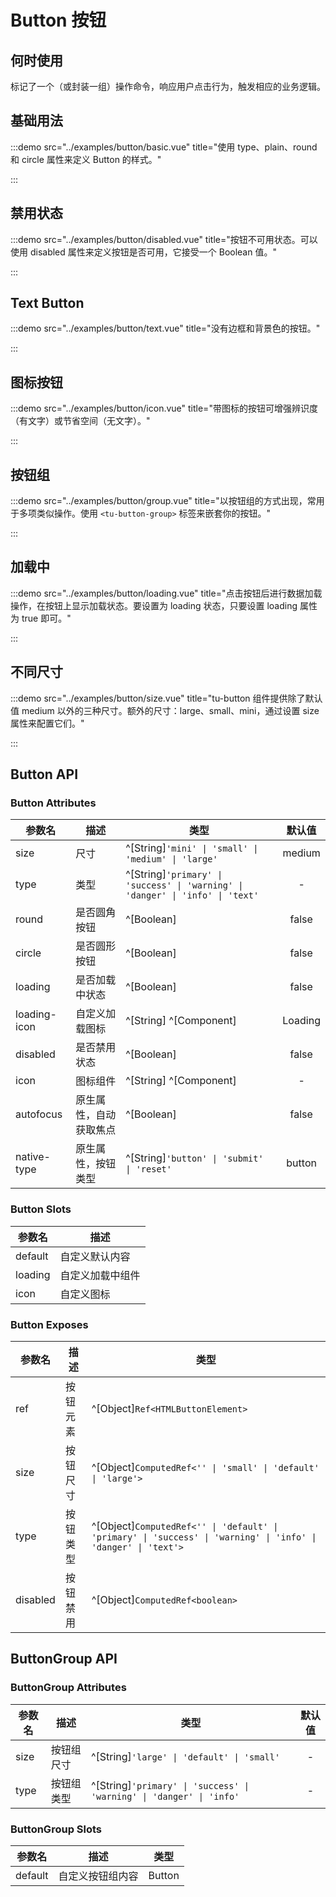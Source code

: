# Button 按钮

## 何时使用

标记了一个（或封装一组）操作命令，响应用户点击行为，触发相应的业务逻辑。

## 基础用法

:::demo src="../examples/button/basic.vue" title="使用 type、plain、round 和 circle 属性来定义 Button 的样式。"

:::

## 禁用状态

:::demo src="../examples/button/disabled.vue" title="按钮不可用状态。可以使用 disabled 属性来定义按钮是否可用，它接受一个 Boolean 值。"

:::

## Text Button

:::demo src="../examples/button/text.vue" title="没有边框和背景色的按钮。"

:::

## 图标按钮

:::demo src="../examples/button/icon.vue" title="带图标的按钮可增强辨识度（有文字）或节省空间（无文字）。"

:::

## 按钮组

:::demo src="../examples/button/group.vue" title="以按钮组的方式出现，常用于多项类似操作。使用 `<tu-button-group>` 标签来嵌套你的按钮。"

:::

## 加载中

:::demo src="../examples/button/loading.vue" title="点击按钮后进行数据加载操作，在按钮上显示加载状态。要设置为 loading 状态，只要设置 loading 属性为 true 即可。"

:::

## 不同尺寸

:::demo src="../examples/button/size.vue" title="tu-button 组件提供除了默认值 medium 以外的三种尺寸。额外的尺寸：large、small、mini，通过设置 size 属性来配置它们。"

:::

## Button API

### Button Attributes

| 参数名 | 描述 | 类型 | 默认值 |
| ------ | ---- | ---- | :----: |
| size | 尺寸 | ^[String]`'mini' \| 'small' \| 'medium' \| 'large'` | medium |
| type | 类型 | ^[String]`'primary' \| 'success' \| 'warning' \| 'danger' \| 'info' \| 'text'` | - |
| round | 是否圆角按钮 | ^[Boolean] | false |
| circle | 是否圆形按钮 | ^[Boolean] | false |
| loading | 是否加载中状态 | ^[Boolean] | false |
| loading-icon | 自定义加载图标 | ^[String] ^[Component] | Loading |
| disabled | 是否禁用状态 | ^[Boolean] | false |
| icon | 图标组件 | ^[String] ^[Component] | - |
| autofocus | 原生属性，自动获取焦点 | ^[Boolean] | false |
| native-type | 原生属性，按钮类型 | ^[String]`'button' \| 'submit' \| 'reset'` | button |

### Button Slots

| 参数名 | 描述 |
| ------ | ---- |
| default | 自定义默认内容 |
| loading | 自定义加载中组件 |
| icon | 自定义图标 |

### Button Exposes

| 参数名 | 描述 | 类型 |
| ------ | ---- | ---- |
| ref | 按钮元素 | ^[Object]`Ref<HTMLButtonElement>` |
| size | 按钮尺寸 | ^[Object]`ComputedRef<'' \| 'small' \| 'default' \| 'large'>` |
| type | 按钮类型 | ^[Object]`ComputedRef<'' \| 'default' \| 'primary' \| 'success' \| 'warning' \| 'info' \| 'danger' \| 'text'>` |
| disabled | 按钮禁用 | ^[Object]`ComputedRef<boolean>` |

## ButtonGroup API

### ButtonGroup Attributes

| 参数名 | 描述 | 类型 | 默认值 |
| ------ | ---- | ---- | :----: |
| size | 按钮组尺寸 | ^[String]`'large' \| 'default' \| 'small'` | - |
| type | 按钮组类型 | ^[String]`'primary' \| 'success' \| 'warning' \| 'danger' \| 'info'` | - |

### ButtonGroup Slots

| 参数名 | 描述 | 类型 |
| ------ | ---- | ---- |
| default | 自定义按钮组内容 | Button |
